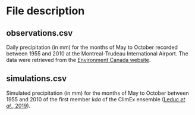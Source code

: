 # File description

## observations.csv

Daily precipitation (in mm) for the months of May to October recorded between 1955 and 2010 at the Montreal-Trudeau International Airport. The data were retrieved from the [Environment Canada website](https://climate.weather.gc.ca/historical_data/search_historic_data_e.html). 

## simulations.csv

Simulated precipitation (in mm) for the months of May to October between 1955 and 2010 of the first member *kda* of the ClimEx ensemble ([Leduc *et al.*, 2019](https://journals.ametsoc.org/view/journals/apme/58/4/jamc-d-18-0021.1.xml)).


